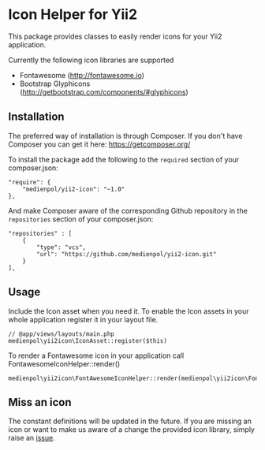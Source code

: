 # Icon Helper for Yii2

This package provides classes to easily render icons for your Yii2 application.

Currently the following icon libraries are supported

* Fontawesome (http://fontawesome.io)
* Bootstrap Glyphicons (http://getbootstrap.com/components/#glyphicons)

## Installation

The preferred way of installation is through Composer.
If you don't have Composer you can get it here: https://getcomposer.org/

To install the package add the following to the ```required``` section of your composer.json:
```
"require": {
    "medienpol/yii2-icon": "~1.0"
},
```

And make Composer aware of the corresponding Github repository in the ```repositories``` section of your composer.json:
```
"repositories" : [
    {
        "type": "vcs",
        "url": "https://github.com/medienpol/yii2-icon.git"
    }
],
```

## Usage

Include the Icon asset when you need it. To enable the Icon assets in your whole application register it in your layout file.
```
// @app/views/layouts/main.php
medienpol\yii2icon\IconAsset::register($this)
```

To render a Fontawesome icon in your application call FontawesomeIconHelper::render()
```
medienpol\yii2icon\FontAwesomeIconHelper::render(medienpol\yii2icon\FontAwesomeIconHelper::FA_HEART)
```

## Miss an icon

The constant definitions will be updated in the future. If you are missing an icon or want to make us aware of a change
the provided icon library, simply raise an [issue](https://github.com/medienpol/yii2-icon/issues).
